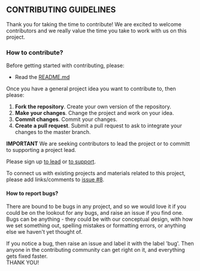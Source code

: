 ## CONTRIBUTING GUIDELINES

Thank you for taking the time to contribute! We are excited to welcome contributors and we really value the time you take 
to work with us on this project.

### How to contribute?
Before getting started with contributing, please:
* Read the [README.md](https://github.com/dasaderi/Lab_CoC_templates/blob/master/README.md)

Once you have a general project idea you want to contribute to, then please:

1. **Fork the repository**. Create your own version of the repository.
2. **Make your changes**. Change the project and work on your idea.
3. **Commit changes**. Commit your changes.
4. **Create a pull request**. Submit a pull request to ask to integrate your changes to the master branch.  

**IMPORTANT**
We are seeking contributors to lead the project 
or to committ to supporting a project lead.

Please sign up [to lead](https://github.com/dasaderi/Lab_CoC_templates/issues/6)
or [to support](https://github.com/dasaderi/Lab_CoC_templates/issues/7).

To connect us with existing projects and materials related to this project, 
please add links/comments to [issue #8](https://github.com/dasaderi/Lab_CoC_templates/issues/8).

#### How to report bugs?

There are bound to be bugs in any project, 
and so we would love it if you could be on the lookout for any bugs, 
and raise an issue if you find one. Bugs can be anything - they could 
be with our conceptual design, with how we set something out, spelling 
mistakes or formatting errors, or anything else we haven't yet thought of.

If you notice a bug, then raise an issue and label it with the label 'bug'. 
Then anyone in the contributing community can get right on it, and everything gets fixed faster.  
THANK YOU!

